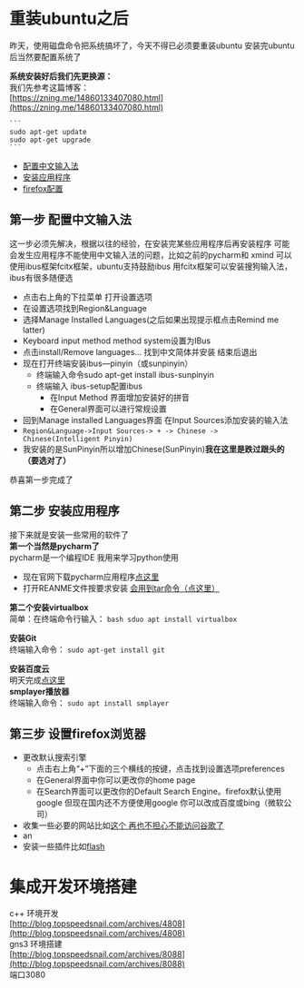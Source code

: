 # 重装ubuntu之后
昨天，使用磁盘命令把系统搞坏了，今天不得已必须要重装ubuntu
安装完ubuntu后当然要配置系统了


__系统安装好后我们先更换源：__<br>
我们先参考这篇博客：<br>
[https://zning.me/14860133407080.html](https://zning.me/14860133407080.html)

    ```
    sudo apt-get update
    sudo apt-get upgrade
    ```
- [配置中文输入法](after_install_a_new_ulinux.md#第一步-配置中文输入法)
- [安装应用程序](after_install_a_new_ulinux.md#第二步-安装应用程序)
- [firefox配置](after_install_a_new_ulinux.md#第三步-设置firefox浏览器)
## 第一步 配置中文输入法
这一步必须先解决，根据以往的经验，在安装完某些应用程序后再安装程序
可能会发生应用程序不能使用中文输入法的问题，比如之前的pycharm和
xmind
可以使用ibus框架fcitx框架，ubuntu支持鼓励ibus
用fcitx框架可以安装搜狗输入法，ibus有很多随便选
- 点击右上角的下拉菜单 打开设置选项
- 在设置选项找到Region&Language
- 选择Manage Installed Languages(之后如果出现提示框点击Remind me latter)
- Keyboard input method method system设置为IBus
- 点击install/Remove languages... 找到中文简体并安装 结束后退出
- 现在打开终端安装ibus—pinyin（或sunpinyin）
    - 终端输入命令sudo apt-get install ibus-sunpinyin
    - 终端输入 ibus-setup配置ibus
        - 在Input Method 界面增加安装好的拼音
        - 在General界面可以进行常规设置
- 回到Manage installed Languages界面 在Input Sources添加安装的输入法
- ``Region&Language->Input Sources-> + -> Chinese -> Chinese(Intelligent Pinyin)``
- 我安装的是SunPinyin所以增加Chinese(SunPinyin)__我在这里是跌过跟头的（要选对了）__

恭喜第一步完成了
## 第二步 安装应用程序
接下来就是安装一些常用的软件了<br>
__第一个当然是pycharm了__<br>
pycharm是一个编程IDE 我用来学习python使用
- 现在官网下载pycharm应用程序[点这里](https://www.jetbrains.com/pycharm/download/)
- 打开REANME文件按要求安装 [会用到tar命令（点这里）](http://www.cnblogs.com/jyaray/archive/2011/04/30/2033362.html)<br>

__第二个安装virtualbox__<br>
简单：在终端命令行输入：
    ```bash
    sduo apt install virtualbox
    ```

__安装Git__<br>
终端输入命令：
    ```
    sudo apt-get install git
    ```

__安装百度云__<br>
明天完成[点这里](https://github.com/houtianze/bypy)<br>
__smplayer播放器__<br>
终端输入命令：
    ```
    sudo apt install smplayer
    ```
## 第三步 设置firefox浏览器
- 更改默认搜索引擎
    - 点击右上角“+”下面的三个横线的按键，点击找到设置选项preferences
    - 在General界面中你可以更改你的home page
    - 在Search界面可以更改你的Default Search Engine。firefox默认使用google
    但现在国内还不方便使用google 你可以改成百度或bing（微软公司）
- 收集一些必要的网站比如[这个 再也不担心不能访问谷歌了](https://www.iyunv.com/thread-135490-1-1.html)
- an
- 安装一些插件比如[flash](https://support.mozilla.org/zh-CN/kb/Flash%E6%8F%92%E4%BB%B6#w_updating-flash)
# 集成开发环境搭建
c++ 环境开发<br>
[http://blog.topspeedsnail.com/archives/4808](http://blog.topspeedsnail.com/archives/4808)<br>
gns3 环境搭建<br>
[http://blog.topspeedsnail.com/archives/8088](http://blog.topspeedsnail.com/archives/8088)<br>
端口3080